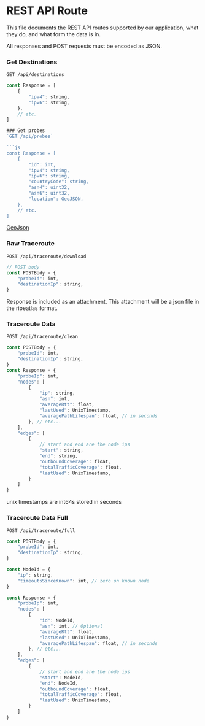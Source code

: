 # REST API Route
This file documents the REST API routes supported by our application, what they do, and what form the data is in.

All responses and POST requests must be encoded as JSON.

### Get Destinations
`GET /api/destinations`

```js
const Response = [
    {
        "ipv4": string,
        "ipv6": string,
    },
    // etc.
]

### Get probes
`GET /api/probes`

```js
const Response = [
    {
        "id": int,
        "ipv4": string,
        "ipv6": string,
        "countryCode": string,
        "asn4": uint32,
        "asn6": uint32,
        "location": GeoJSON,
    },
    // etc.
]
```

[GeoJson](https://geojson.org/)

### Raw Traceroute
`POST /api/traceroute/download`

```js
// POST body
const POSTBody = {
    "probeId": int,
    "destinationIp": string,
}
```

Response is included as an attachment. This attachment will be a json file in the ripeatlas format.

### Traceroute Data
`POST /api/traceroute/clean`

```js
const POSTBody = {
    "probeId": int,
    "destinationIp": string,
}
const Response = {
    "probeIp": int,
    "nodes": [
        {
            "ip": string,
            "asn": int,
            "averageRtt": float,
            "lastUsed": UnixTimestamp,
            "averagePathLifespan": float, // in seconds
        }, // etc...
    ],
    "edges": [
        {
            // start and end are the node ips
            "start": string,
            "end": string,
            "outboundCoverage": float,
            "totalTrafficCoverage": float,
            "lastUsed": UnixTimestamp,
        }
    ]
}
```
unix timestamps are int64s stored in seconds

### Traceroute Data Full
`POST /api/traceroute/full`

```js
const POSTBody = {
    "probeId": int,
    "destinationIp": string,
}

const NodeId = {
    "ip": string,
    "timeoutsSinceKnown": int, // zero on known node
}

const Response = {
    "probeIp": int,
    "nodes": [
        {
            "id": NodeId,
            "asn": int, // Optional
            "averageRtt": float,
            "lastUsed": UnixTimestamp,
            "averagePathLifespan": float, // in seconds
        }, // etc...
    ],
    "edges": [
        {
            // start and end are the node ips
            "start": NodeId,
            "end": NodeId,
            "outboundCoverage": float,
            "totalTrafficCoverage": float,
            "lastUsed": UnixTimestamp,
        }
    ]
}
```

